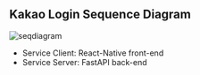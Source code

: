 ## Kakao Login Sequence Diagram
<!-- ```mermaid
sequenceDiagram
    participant F as Service Client
    participant B as Service Server
    participant K as KakaoTalk (App)
    participant KAS as Kakao Auth Server
``` -->
![seqdiagram](https://developers.kakao.com/docs/latest/ko/assets/style/images/kakaologin/kakaologin_sequence_js.png)
- Service Client: React-Native front-end
- Service Server: FastAPI back-end